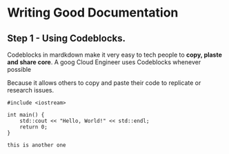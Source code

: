 # Writing Good Documentation

## Step 1 - Using Codeblocks.

Codeblocks in mardkdown make it very easy to tech people to **copy, plaste and share core**. A goog Cloud Engineer uses Codeblocks whenever possible

Because it allows others to copy and paste their code to replicate or research issues.

```
#include <iostream>

int main() {
    std::cout << "Hello, World!" << std::endl;
    return 0;
}
```

```
this is another one
```
